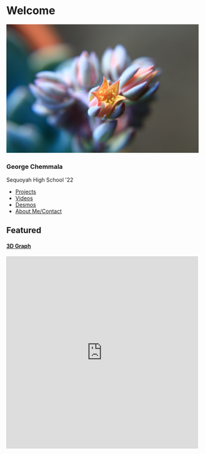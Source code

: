 # Welcome

![pfp](media/_MG_2298.CR2.jpg)

### George Chemmala 
Sequoyah High School '22

- [Projects](pages/projects.md)
- [Videos](pages/projects.md)
- [Desmos](pages/projects.md)
- [About Me/Contact](pages/about_contact.md)

## Featured
#### [3D Graph](https://www.desmos.com/calculator/my0j7njgsj)

<html>
<iframe src="https://www.desmos.com/calculator/my0j7njgsj?embed" width="500" height="500" style="border: 1px solid #ccc" frameborder=0></iframe>
</html>